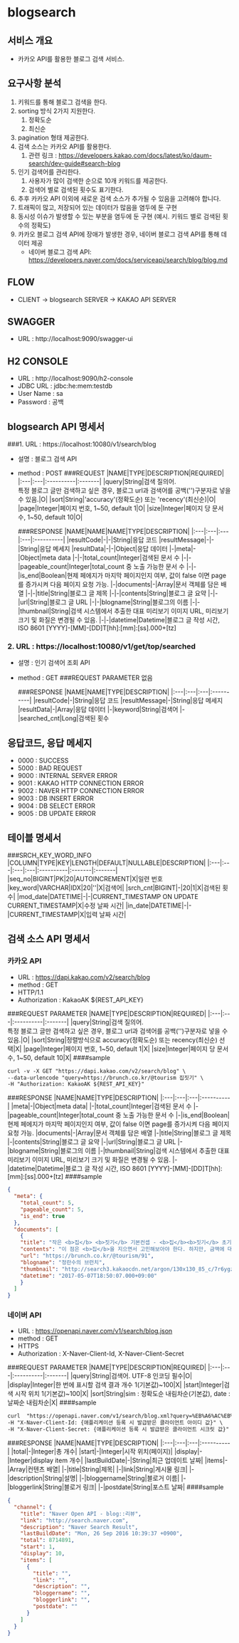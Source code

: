 # blogsearch
## 서비스 개요
- 카카오 API를 활용한 블로그 검색 서비스. 

## 요구사항 분석
1. 키워드를 통해 블로그 검색을 한다.
2. sorting 방식 2가지 지원한다.
   1. 정확도순
   2. 최신순
3. pagination 형태 제공한다.
4. 검색 소스는 카카오 API를 활용한다. 
   1. 관련 링크 : https://developers.kakao.com/docs/latest/ko/daum-search/dev-guide#search-blog
5. 인기 검색어를 관리한다.
   1. 사용자가 많이 검색한 순으로 10개 키워드를 제공한다.
   2. 검색어 별로 검색된 횟수도 표기한다.
6. 추후 카카오 API 이외에 새로운 검색 소스가 추가될 수 있음을 고려해야 합니다.
7. 트래픽이 많고, 저장되어 있는 데이터가 많음을 염두에 둔 구현 
8. 동시성 이슈가 발생할 수 있는 부분을 염두에 둔 구현 (예시. 키워드 별로 검색된 횟수의 정확도)
9. 카카오 블로그 검색 API에 장애가 발생한 경우, 네이버 블로그 검색 API를 통해 데이터 제공
   * 네이버 블로그 검색 API: https://developers.naver.com/docs/serviceapi/search/blog/blog.md


## FLOW
- CLIENT -> blogsearch SERVER -> KAKAO API SERVER

## SWAGGER
- URL : http://localhost:9090/swagger-ui

## H2 CONSOLE
- URL : http://localhost:9090/h2-console
- JDBC URL : jdbc:he:mem:testdb
- User Name : sa
- Password : 공백

## blogsearch API 명세서
###1. URL : https://localhost:10080/v1/search/blog
- 설명 : 블로그 검색 API
- method : POST
  ###REQUEST
  |NAME|TYPE|DESCRIPTION|REQUIRED|
     |:---|:---|:----------|:-------|
  |query|String|검색 질의어.<br> 특정 블로그 글만 검색하고 싶은 경우, 블로그 url과 검색어를 공백('')구분자로 넣을 수 있음.|O|
  |sort|String|'accuracy'(정확도순) 또는 'recency'(최신순)|O|
  |page|Integer|페이지 번호, 1~50, default 1|O|
  |size|Integer|페이지 당 문서 수, 1~50, default 10|O|

  ###RESPONSE
  |NAME|NAME|NAME|TYPE|DESCRIPTION|
     |:---|:---|:---|:---|:----------|
  |resultCode|-|-|String|응답 코드
  |resultMessage|-|-|String|응답 메세지
  |resultData|-|-|Object|응답 데이터
  |-|meta|-|Object|meta data
  |-|-|total_count|Integer|검색된 문서 수
  |-|-|pageable_count|Integer|total_count 중 노출 가능한 문서 수
  |-|-|is_end|Boolean|현제 페에지가 마지막 페이지인지 여부, 값이 false 이면 page를 증가시켜 다음 페이지 요청 가능.
  |-|documents|-|Array|문서 객체를 담은 배열
  |-|-|title|String|블로그 글 제목
  |-|-|contents|String|블로그 글 요약
  |-|-|url|String|블로그 글 URL
  |-|-|blogname|String|블로그의 이름
  |-|-|thumbnail|String|검색 시스템에서 추출한 대표 미리보기 이미지 URL, 미리보기 크기 및 화질은 변경될 수 있음.
  |-|-|datetime|Datetime|블로그 글 작성 시간, ISO 8601 [YYYY]-[MM]-[DD]T[hh]:[mm]:[ss].000+[tz]

### 2. URL : https://localhost:10080/v1/get/top/searched
- 설명 : 인기 검색어 조회 API
- method : GET
  ###REQUEST PARAMETER
  없음

  ###RESPONSE
  |NAME|NAME|TYPE|DESCRIPTION|
       |:---|:---|:---|:----------|
  |resultCode|-|String|응답 코드
  |resultMessage|-|String|응답 메세지
  |resultData|-|Array|응답 데이터
  |-|keyword|String|검색어
  |-|searched_cnt|Long|검색된 횟수

## 응답코드, 응답 메세지
- 0000 : SUCCESS
- 5000 : BAD REQUEST
- 9000 : INTERNAL SERVER ERROR
- 9001 : KAKAO HTTP CONNECTION ERROR
- 9002 : NAVER HTTP CONNECTION ERROR
- 9003 : DB INSERT ERROR
- 9004 : DB SELECT ERROR
- 9005 : DB UPDATE ERROR

## 테이블 명세서
###SRCH_KEY_WORD_INFO
|COLUMN|TYPE|KEY|LENGTH|DEFAULT|NULLABLE|DESCRIPTION|
|:---|:---|:---|:---|:----------|:-------|:-------|
|seq_no|BIGINT|PK|20|AUTOINCREMENT|X|일련 번호
|key_word|VARCHAR|IDX|20|''|X|검색어|
|srch_cnt|BIGINT|-|20|1|X|검색된 횟수|
|mod_date|DATETIME|-|-|CURRENT_TIMESTAMP ON UPDATE CURRENT_TIMESTAMP|X|수정 날짜 시간|
|in_date|DATETIME|-|-|CURRENT_TIMESTAMP|X|입력 날짜 시간|

## 검색 소스 API 명세서
### 카카오 API
- URL : https://dapi.kakao.com/v2/search/blog
- method : GET
- HTTP/1.1
- Authorization : KakaoAK ${REST_API_KEY}

###REQUEST PARAMETER
|NAME|TYPE|DESCRIPTION|REQUIRED|
|:---|:---|:----------|:-------|
|query|String|검색 질의어.<br> 특정 블로그 글만 검색하고 싶은 경우, 블로그 url과 검색어를 공백('')구분자로 넣을 수 있음.|O|
|sort|String|정렬방식으로 accuracy(정확도순) 또는 recency(최신순) 선택|X|
|page|Integer|페이지 번호, 1~50, default 1|X|
|size|Integer|페이지 당 문서 수, 1~50, default 10|X|
####sample
```markdown
curl -v -X GET "https://dapi.kakao.com/v2/search/blog" \
--data-urlencode "query=https://brunch.co.kr/@tourism 집짓기" \
-H "Authorization: KakaoAK ${REST_API_KEY}"
```
###RESPONSE
|NAME|NAME|TYPE|DESCRIPTION|
|:---|:---|:---|:----------|
|meta|-|Object|meta data|
|-|total_count|Integer|검색된 문서 수
|-|pageable_count|Integer|total_count 중 노출 가능한 문서 수
|-|is_end|Boolean|현제 페에지가 마지막 페이지인지 여부, 값이 false 이면 page를 증가시켜 다음 페이지 요청 가능.
|documents|-|Array|문서 객체를 담은 배열
|-|title|String|블로그 글 제목
|-|contents|String|블로그 글 요약
|-|url|String|블로그 글 URL
|-|blogname|String|블로그의 이름
|-|thumbnail|String|검색 시스템에서 추출한 대표 미리보기 이미지 URL, 미리보기 크기 및 화질은 변경될 수 있음.
|-|datetime|Datetime|블로그 글 작성 시간, ISO 8601 [YYYY]-[MM]-[DD]T[hh]:[mm]:[ss].000+[tz]
####sample
```json
{
  "meta": {
    "total_count": 5,
    "pageable_count": 5,
    "is_end": true
  },
  "documents": [
    {
    "title": "작은 <b>집</b> <b>짓기</b> 기본컨셉 - <b>집</b><b>짓기</b> 초기구상하기",    
    "contents": "이 점은 <b>집</b>을 지으면서 고민해보아야 한다. 하지만, 금액에 대한 가성비 대비 크게 문제되지 않을 부분이라 생각하여 설계로 극복하자고 생각했다. 전체 <b>집</b><b>짓기</b>의 기본방향은 크게 세 가지이다. 우선은 여가의 영역 증대이다. 현대 시대 일도 중요하지만, 여가시간 <b>집</b>에서 어떻게 보내느냐가 중요하니깐 이를 기본적...",
    "url": "https://brunch.co.kr/@tourism/91",
    "blogname": "정란수의 브런치",
    "thumbnail": "http://search3.kakaocdn.net/argon/130x130_85_c/7r6ygzbvBDc",
    "datetime": "2017-05-07T18:50:07.000+09:00"
    }
  ]
}
```
### 네이버 API
- URL : https://openapi.naver.com/v1/search/blog.json
- method : GET
- HTTPS
- Authorization : X-Naver-Client-Id, X-Naver-Client-Secret

###REQUEST PARAMETER
|NAME|TYPE|DESCRIPTION|REQUIRED|
|:---|:---|:----------|:-------|
|query|String|검색어. UTF-8 인코딩 필수|O|
|display|Integer|한 번에 표시할 검색 결과 개수 1(기본값)~100|X|
|start|Integer|검색 시작 위치 1(기본값)~100|X|
|sort|String|sim : 정확도순 내림차순(기본값), date : 날짜순 내림차순|X|
####sample
```markdown
curl  "https://openapi.naver.com/v1/search/blog.xml?query=%EB%A6%AC%EB%B7%B0&display=10&start=1&sort=sim" \
-H "X-Naver-Client-Id: {애플리케이션 등록 시 발급받은 클라이언트 아이디 값}" \
-H "X-Naver-Client-Secret: {애플리케이션 등록 시 발급받은 클라이언트 시크릿 값}" -v
```
###RESPONSE
|NAME|NAME|TYPE|DESCRIPTION|
|:---|:---|:---|:----------|
|total|-|Integer|총 개수|
|start|-|Integer|시작 위치(페이지)|
|display|-|Integer|display item 개수|
|lastBuildDate|-|String|최근 업데이트 날짜|
|items|-|Array|컨텐츠 배열|
|-|title|String|제목|
|-|link|String|게시물 링크|
|-|description|String|설명|
|-|bloggername|String|블로거 이름|
|-|bloggerlink|String|블로거 링크|
|-|postdate|String|포스트 날짜|
####sample

```json
{
  "channel": {
    "title": "Naver Open API - blog::리뷰",
    "link": "http://search.naver.com",
    "description": "Naver Search Result",
    "lastBuildDate": "Mon, 26 Sep 2016 10:39:37 +0900",
    "total": 8714891,
    "start": 1,
    "display": 10,
    "items": [
      {
        "title": "",
        "link": "",
        "description": "",
        "bloggername": "",
        "bloggerlink": "",
        "postdate": ""
      }
    ]
  }
}
```